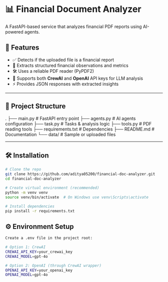 # 📊 Financial Document Analyzer  

A FastAPI-based service that analyzes financial PDF reports using AI-powered agents.  

## 🚀 Features  
- ✅ Detects if the uploaded file is a financial report  
- 📑 Extracts structured financial observations and metrics  
- 🛠️ Uses a reliable PDF reader (PyPDF2)  
- 🔑 Supports both **CrewAI** and **OpenAI** API keys for LLM analysis  
- ⚡ Provides JSON responses with extracted insights  

---

## 📂 Project Structure  
.
├── main.py # FastAPI entry point
├── agents.py # AI agents configuration
├── task.py # Tasks & analysis logic
├── tools.py # PDF reading tools
├── requirements.txt # Dependencies
├── README.md # Documentation
└── data/ # Sample or uploaded files


---

## 🛠️ Installation  

```bash
# Clone the repo
git clone https://github.com/aditya05200/financial-doc-analyzer.git
cd financial-doc-analyzer

# Create virtual environment (recommended)
python -m venv venv
source venv/bin/activate  # On Windows use venv\Scripts\activate

# Install dependencies
pip install -r requirements.txt

```
## ⚙️ Environment Setup
```bash
Create a .env file in the project root:

# Option 1: CrewAI
CREWAI_API_KEY=your_crewai_key
CREWAI_MODEL=gpt-4o

# Option 2: OpenAI (through CrewAI wrapper)
OPENAI_API_KEY=your_openai_key
OPENAI_MODEL=gpt-4o
```
